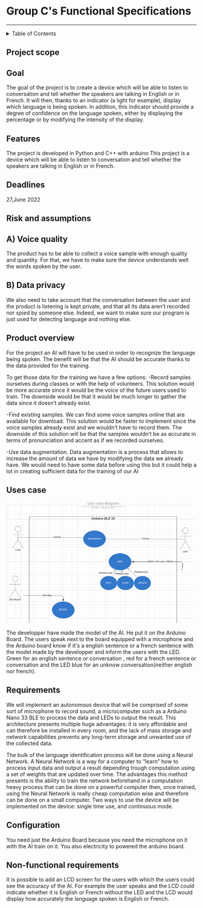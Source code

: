 # Group C's Functional Specifications

---

<details>
<summary>Table of Contents</summary>
  
- [Group C's Functional Specifications](#group-cs-functional-specifications)
  - [Project scope](#project-scope)
  - [Goal](#goal)
  - [Features](#features)
  - [Deadlines](#deadlines)
  - [Risk and assumptions](#risk-and-assumptions)
  - [A) Voice quality](#a-voice-quality)
  - [B) Data privacy](#b-data-privacy)
  - [Product overview](#product-overview)
  - [Uses case](#uses-case)
  - [Requirements](#requirements)
  - [Configuration](#configuration)
  - [Non-functional requirements](#non-functional-requirements)

</details>
  
## Project scope

## Goal

The goal of the project is to create a device which will be able to listen to conversation and tell whether
the speakers are talking in English or in French. It will then, thanks to an indicator (a light for example),
display which language is being spoken.
In addition, this indicator should provide a degree of confidence
on the language spoken, either by displaying the percentage or by modifying the intensity of the display.

## Features

The project is developed in Python and C++ with arduino
This project is a device which will be able to listen to conversation and tell whether
the speakers are talking in English or in French.

## Deadlines

27,June 2022

## Risk and assumptions

## A) Voice quality

The product has to be able to collect a voice sample with enough quality and quantity. For that, we have to make sure the device understands well the words spoken by the user.

## B) Data privacy

We also need to take account that the conversation between the user and the product is listening is kept private, and that all its data aren’t recorded nor spied by someone else. Indeed, we want to make sure our program is just used for detecting language and nothing else.

## Product overview

For the project an AI will have to be used in order to recognize the language being spoken. The benefit
will be that the AI should be accurate thanks to the data provided for the training.

To get those data for the training we have a few options:
-Record samples ourselves during classes or with the help of volunteers.
This solution would be
more accurate since it would be the voice of the future users used to train. The downside would be that
it would be much longer to gather the data since it doesn’t already exist.

-Find existing samples. We can find some voice samples online that are available for download.
This solution would be faster to implement since the voice samples already exist and we wouldn’t have
to record them. The downside of this solution will be that the samples wouldn’t be as accurate in terms
of pronunciation and accent as if we recorded ourselves.

-Use data augmentation. Data augmentation is a process that allows to increase the amount of
data we have by modifying the data we already have. We would need to have some data before using
this but it could help a lot in creating sufficient data for the training of our AI

## Uses case

![Use case ](img/UseCase.png)

The developper have made the model of the AI. He put it on the Arduino Board.
The users speak next to the board equipped with a microphone and the Arduino board know if it's a english sentence or a french sentence with the model made by the developper and inform the users with the LED. Green for an english sentence or conversation , red for a french sentence or conversation and the LED blue for an unknow conversation(neither english nor french).

## Requirements

We will implement an autonomous device that will be comprised of some sort of microphone to record sound, a 
microcomputer such as a Arduino Nano 33 BLE to process the data and LEDs to output the result.
This architecture presents multiple huge advantages: it is very affordable and can therefore be installed in every
room, and the lack of mass storage and network capabilities prevents any long-term storage and unwanted use
of the collected data.

The bulk of the language identification process will be done using a Neural Network. A Neural Network is a way
for a computer to “learn” how to process input data and output a result depending trough computation using a
set of weights that are updated over time. The advantages this method presents is the ability to train the network
beforehand in a computation heavy process that can be done on a powerful computer then, once trained, using
the Neural Network is really cheap computation wise and therefore can be done on a small computer. Two ways
to use the device will be implemented on the device: single time use, and continuous mode.

## Configuration

You need just the Arduino Board because you need the microphone on it with the AI train on it.
You also electricity to powered the arduino board.

## Non-functional requirements

It is possible to add an LCD screen for the users with which the users could see the accuracy of the AI.
For example the user speaks and the LCD could indicate whether it is English or French without the LED and the LCD would display how accurately the language spoken is English or French.
